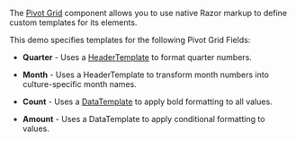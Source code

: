 The [Pivot Grid](https://docs.devexpress.com/Blazor/DevExpress.Blazor.DxPivotGrid-1) component allows you to use native Razor markup to define custom templates for its elements.

This demo specifies templates for the following Pivot Grid Fields:

*   **Quarter** - Uses a [HeaderTemplate](https://docs.devexpress.com/Blazor/DevExpress.Blazor.DxPivotGridField.HeaderTemplate) to format quarter numbers.

*   **Month** - Uses a HeaderTemplate to transform month numbers into culture-specific month names.

*   **Count** - Uses a [DataTemplate](https://docs.devexpress.com/Blazor/DevExpress.Blazor.DxPivotGridField.DataTemplate) to apply bold formatting to all values.

*   **Amount** - Uses a DataTemplate to apply conditional formatting to values.

